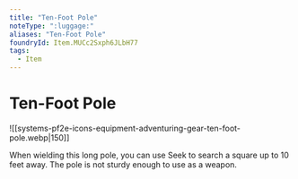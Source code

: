 ```yaml
---
title: "Ten-Foot Pole"
noteType: ":luggage:"
aliases: "Ten-Foot Pole"
foundryId: Item.MUCc2Sxph6JLbH77
tags:
  - Item
---
```


# Ten-Foot Pole
![[systems-pf2e-icons-equipment-adventuring-gear-ten-foot-pole.webp|150]]

When wielding this long pole, you can use Seek to search a square up to 10 feet away. The pole is not sturdy enough to use as a weapon.
